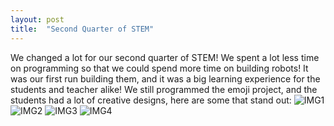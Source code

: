 ```yaml
---
layout: post
title:  "Second Quarter of STEM"
---
```

We changed a lot for our second quarter of STEM! We spent a lot less time on programming so that we could spend more time on building robots! It was our first run building them, and it was a big learning experience for the students and teacher alike! We still programmed the emoji project, and the students had a lot of creative designs, here are some that stand out:
![IMG1](/assets/2025-1-16/STEM7Q2.png)
![IMG2](/assets/2025-1-16/STEM7Q2_2.png)
![IMG3](/assets/2025-1-16/STEM7Q2_3.png)
![IMG4](/assets/2025-1-16/STEM8Q2.png)
